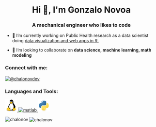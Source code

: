
<h1 align="center">Hi 👋, I'm Gonzalo Novoa</h1>
<h3 align="center">A mechanical engineer who likes to code</h3>

- 🔭 I’m currently working on Public Health research as a data scientist doing [data visualization and web apps in R.](https://github.com/chalonov/map-creation)

- 👯 I’m looking to collaborate on **data science, machine learning, math modeling**

<h3 align="left">Connect with me:</h3>
<p align="left">
<a href="https://twitter.com/@chalonovdev" target="blank"><img align="center" src="https://raw.githubusercontent.com/rahuldkjain/github-profile-readme-generator/master/src/images/icons/Social/twitter.svg" alt="@chalonovdev" height="30" width="40" /></a>
</p>

<h3 align="left">Languages and Tools:</h3>
<p align="left"> <a href="https://www.linux.org/" target="_blank" rel="noreferrer"> <img src="https://raw.githubusercontent.com/devicons/devicon/master/icons/linux/linux-original.svg" alt="linux" width="40" height="40"/> </a> <a href="https://www.mathworks.com/" target="_blank" rel="noreferrer"> <img src="https://upload.wikimedia.org/wikipedia/commons/2/21/Matlab_Logo.png" alt="matlab" width="40" height="40"/> </a> <a href="https://www.python.org" target="_blank" rel="noreferrer"> <img src="https://raw.githubusercontent.com/devicons/devicon/master/icons/python/python-original.svg" alt="python" width="40" height="40"/> </a> </p>

<p><img align="left" src="https://github-readme-stats.vercel.app/api/top-langs?username=chalonov&show_icons=true&locale=en&layout=compact" alt="chalonov" /></p>

<p>&nbsp;<img align="center" src="https://github-readme-stats.vercel.app/api?username=chalonov&show_icons=true&locale=en" alt="chalonov" /></p>
